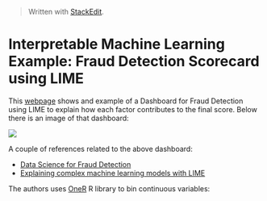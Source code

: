> Written with [StackEdit](https://stackedit.io/).

# Interpretable Machine Learning Example: Fraud Detection Scorecard using LIME

This [webpage](https://shiring.shinyapps.io/fraud_example_dashboard/#section-test-case-result) shows and example of a Dashboard for Fraud Detection using LIME to explain how each factor contributes to the final score. Below there is an image of that dashboard:

![](https://github.com/markeyser/Data-Science-Cookbook/blob/master/imgs/Fraud-Detection-Dashboard-LIME.png?raw=true)

A couple of references related to the above dashboard:

- [Data Science for Fraud Detection](https://blog.codecentric.de/en/2017/09/data-science-fraud-detection/ "Data Science for Fraud Detection")
- [Explaining complex machine learning models with LIME](https://shiring.github.io/machine_learning/2017/04/23/lime)

The authors uses [OneR](https://cran.r-project.org/web/packages/OneR/OneR.pdf) R library to bin continuous variables:













<!--stackedit_data:
eyJoaXN0b3J5IjpbLTE1NjAzMDEwMDksODE4MzgxODI2LC0yMD
A1MTk3MzZdfQ==
-->